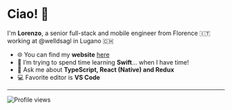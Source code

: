 # Ciao! 👋

I'm **Lorenzo**, a senior full-stack and mobile engineer from Florence 🇮🇹 working
at @welldsagl in Lugano 🇨🇭

- 🌐 You can find my **website** [here](https://lorenzopieri.dev)
- 🌱 I’m trying to spend time learning **Swift**... when I have time!
- 💬 Ask me about **TypeScript, React (Native) and Redux**
- 💻 Favorite editor is **VS Code**

---

![Profile views](https://komarev.com/ghpvc/?&color=yellow&style=for-the-badge&username=LRNZ09)
